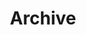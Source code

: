 ---
title: "Archive"
description: "All the papers, courses, and data on this website—listed in reverse-chronological order."
layout: "archives"
---